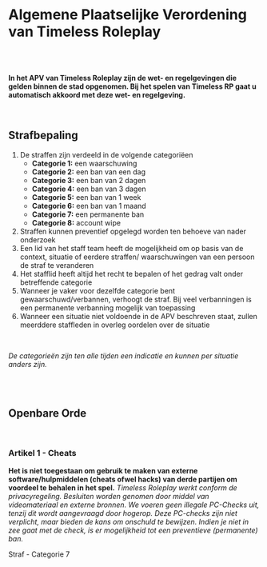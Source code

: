 # Algemene Plaatselijke Verordening van Timeless Roleplay
<br>
<br>

**In het APV van Timeless Roleplay zijn de wet- en regelgevingen die gelden binnen de stad opgenomen. Bij het spelen van Timeless RP gaat u automatisch akkoord met deze wet- en regelgeving.**

<br>

## **Strafbepaling**

1. De straffen zijn verdeeld in de volgende categoriëen
    - **Categorie 1:** een waarschuwing
    - **Categorie 2:** een ban van een dag
    - **Categorie 3:** een ban van 2 dagen
    - **Categorie 4:** een ban van 3 dagen
    - **Categorie 5:** een ban van 1 week
    - **Categorie 6:** een ban van 1 maand
    - **Categorie 7:** een permanente ban
    - **Categorie 8:** account wipe
2. Straffen kunnen preventief opgelegd worden ten behoeve van nader onderzoek
3. Een lid van het staff team heeft de mogelijkheid om op basis van de context, situatie of eerdere straffen/ waarschuwingen van een persoon de straf te veranderen
4. Het stafflid heeft altijd het recht te bepalen of het gedrag valt onder betreffende categorie
5. Wanneer je vaker voor dezelfde categorie bent gewaarschuwd/verbannen, verhoogt de straf. Bij veel verbanningen is een permanente verbanning mogelijk van toepassing
6. Wanneer een situatie niet voldoende in de APV beschreven staat, zullen meerddere staffleden in overleg oordelen over de situatie
<br>

*De categorieën zijn ten alle tijden een indicatie en kunnen per situatie anders zijn.*

<br>
<br>

## **Openbare Orde**
<br>

### Artikel 1 - Cheats

**Het is niet toegestaan om gebruik te maken van externe software/hulpmiddelen (cheats ofwel hacks) van derde partijen om voordeel te behalen in het spel.**
*Timeless Roleplay werkt conform de privacyregeling. Besluiten worden genomen door middel van videomateriaal en externe bronnen. We voeren geen illegale PC-Checks uit, tenzij dit wordt aangevraagd door hogerop. Deze PC-checks zijn niet verplicht, maar bieden de kans om onschuld te bewijzen. Indien je niet in zee gaat met de check, is er mogelijkheid tot een preventieve (permanente) ban.*

Straf - Categorie 7